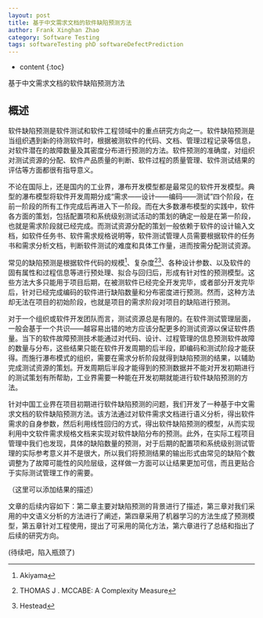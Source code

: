 ```yaml
---
layout: post
title: 基于中文需求文档的软件缺陷预测方法
author: Frank Xinghan Zhao
category: Software Testing
tags: softwareTesting phD softwareDefectPrediction
---
```


* content
{:toc}


基于中文需求文档的软件缺陷预测方法






## 概述

软件缺陷预测是软件测试和软件工程领域中的重点研究方向之一。软件缺陷预测是当组织遇到新的待测软件时，根据被测软件的代码、文档、管理过程记录等信息，对软件潜在的故障数量及其密度分布进行预测的方法。软件预测的准确度，对组织对测试资源的分配、软件产品质量的判断、软件过程的质量管理、软件测试结果的评估等方面都很有指导意义。

不论在国际上，还是国内的工业界，瀑布开发模型都是最常见的软件开发模型。典型的瀑布模型将软件开发周期分成“需求——设计——编码——测试”四个阶段，在前一阶段的所有工作完成后再进入下一阶段。而在大多数瀑布模型的实践中，软件各方面的策划，包括配置项和系统级别测试活动的策划的确定一般是在第一阶段，也就是需求阶段就已经完成。而测试资源分配的策划一般依赖于软件的设计输入文档，如软件任务书、软件需求规格说明等，软件测试管理人员需要根据软件的任务书和需求分析文档，判断软件测试的难度和具体工作量，进而按需分配测试资源。

常见的缺陷预测是根据软件代码的规模[^1]、复杂度[^2][^3]、各种设计参数、以及软件的固有属性和过程信息等进行预处理、拟合与回归后，形成有针对性的预测模型。这些方法大多只能用于项目后期，在被测软件已经完全开发完毕，或者部分开发完毕后，针对已经完成编码的软件进行缺陷数量和分布密度进行预测。然而，这种方法却无法在项目的初始阶段，也就是项目的需求阶段对项目的缺陷进行预测。

对于一个组织或软件开发团队而言，测试资源总是有限的。在软件测试管理层面，一般会基于一个共识——越容易出错的地方应该分配更多的测试资源以保证软件质量。当下的软件故障预测技术能通过对代码、设计、过程管理的信息预测软件故障的数量与分布，这些结果只能在软件开发周期的后半段，即编码和测试阶段才能获得。而施行瀑布模式的组织，需要在需求分析阶段就得到缺陷预测的结果，以辅助完成测试资源的策划。开发周期后半段才能得到的预测数据并不能对开发初期进行的测试策划有所帮助，工业界需要一种能在开发初期就能进行软件缺陷预测的方法。

针对中国工业界在项目初期进行软件缺陷预测的问题，我们开发了一种基于中文需求文档的软件缺陷预测方法。该方法通过对软件需求文档进行语义分析，得出软件需求的自身参数，然后利用线性回归的方式，得出软件缺陷预测的模型，从而实现利用中文软件需求规格文档来实现对软件缺陷分布的预测。此外，在实际工程项目管理中我们也发现，具体的缺陷数量的预测，对于后期的配置项和系统级别测试管理的实际参考意义并不是很大，所以我们将预测结果的输出形式由常见的缺陷个数调整为了故障可能性的风险层级，这样做一方面可以让结果更加可信，而且更贴合于实际测试管理工作的需要。

（这里可以添加结果的描述）

文章的后续内容如下：第二章主要对缺陷预测的背景进行了描述，第三章对我们采用的中文语义分析的方法进行了阐述，第四章采用了机器学习的方法生成了预测模型，第五章针对工程使用，提出了可采用的简化方法，第六章进行了总结和指出了后续的研究方向。

(待续吧，陷入瓶颈了)












[^1]: Akiyama
[^2]: THOMAS J . MCCABE: A Complexity Measure
[^3]: Hestead

